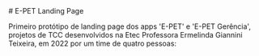 <link rel="stylesheet" href="./styles/styles.css">
# E-PET Landing Page

Primeiro protótipo de landing page dos apps 'E-PET' e 'E-PET Gerência', projetos de TCC desenvolvidos na Etec Professora Ermelinda Giannini Teixeira, em 2022 por um time de quatro pessoas:
<a href="https://www.linkedin.com/in/eduardo-monteiro-06454a111/"><i class="fa-brands fa-linkedin"></i></a>
<a href="https://www.linkedin.com/in/francisco-dalvan-827988169/"><i class="fa-brands fa-linkedin"></i></a></li>
<a href="https://www.linkedin.com/in/igor-santos-a67301229/"><i class="fa-brands fa-linkedin"></i></a>
<a href="https://www.linkedin.com/in/kevyn-claudinei-ferreira-da-silva-9a8497211/"><i class="fa-brands fa-linkedin"></i></a>



<script src="https://kit.fontawesome.com/1fd57b3261.js"></script>
